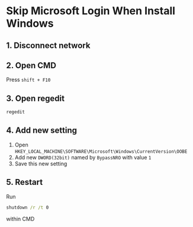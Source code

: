 # Skip Microsoft Login When Install Windows

## 1. Disconnect network

## 2. Open CMD

Press `shift + F10`

## 3. Open regedit

```cmd
regedit
```

## 4. Add new setting

1. Open `HKEY_LOCAL_MACHINE\SOFTWARE\Microsoft\Windows\CurrentVersion\OOBE`
2. Add new `DWORD(32bit)` named by `BypassNRO` with value `1`
3. Save this new setting

## 5. Restart

Run

```cmd
shutdown /r /t 0
```

within CMD
